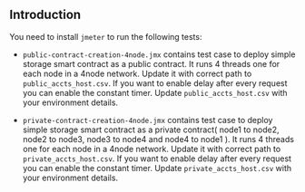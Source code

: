  ## Introduction
 You need to install `jmeter` to run the following tests:
 * `public-contract-creation-4node.jmx` contains test case to deploy simple storage smart contract as a public contract. It runs 4 threads one for each node in a 4node network.
 Update it with correct path to `public_accts_host.csv`. If you want to enable delay after every request you can enable the constant timer.
 Update `public_accts_host.csv` with your environment details.
 
* `private-contract-creation-4node.jmx` contains test case to deploy simple storage smart contract as a private contract( node1 to node2, node2 to node3, node3 to node4 and node4 to node1 ). It runs 4 threads one for each node in a 4node network.
 Update it with correct path to `private_accts_host.csv`. If you want to enable delay after every request you can enable the constant timer.
 Update `private_accts_host.csv` with your environment details.
 